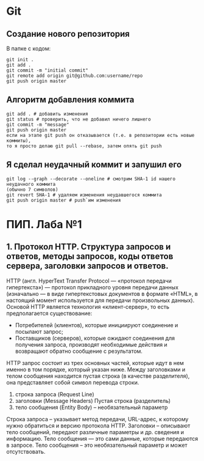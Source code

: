 # Git

## Создание нового репозитория

В папке с кодом:

```
git init .
git add .
git commit -m "initial commit"
git remote add origin git@github.com:username/repo
git push origin master
```

## Алгоритм добавления коммита

```
git add . # добавить изменения
git status # проверить, что не добавил ничего лишнего
git commit -m "message"
git push origin master
если на этапе git push он отказывается (т.е. в репозитории есть новые коммиты), 
то я просто делаю git pull --rebase, затем опять git push
```

## Я сделал неудачный коммит и запушил его

```
git log --graph --decorate --oneline # смотрим SHA-1 id нашего неудачного коммита
(обычно 7 символов)
git revert SHA-1 # удаляем изменения неудавшегося коммита
git push origin master # push`им изменения
```

# ПИП. Лаба №1

## 1. Протокол HTTP. Структура запросов и ответов, методы запросов, коды ответов сервера, заголовки запросов и ответов.
HTTP (англ. HyperText Transfer Protocol — «протокол передачи гипертекста») — протокол прикладного уровня передачи данных (изначально — в виде гипертекстовых документов в формате «HTML», в настоящий момент используется для передачи произвольных данных). Основой HTTP является технология «клиент-сервер», то есть предполагается существование:
  - Потребителей (клиентов), которые инициируют соединение и посылают запрос;
  - Поставщиков (серверов), которые ожидают соединения для получения запроса, производят необходимые действия и возвращают обратно сообщение с результатом.

HTTP запрос состоит из трех основных частей, которые идут в нем именно в том порядке, который указан ниже. Между заголовками и телом сообщения находится пустая строка (в качестве разделителя), она представляет собой символ перевода строки.
1. строка запроса (Request Line)
2. заголовки (Message Headers)
Пустая строка (разделитель)
3. тело сообщения (Entity Body) – необязательный параметр

Строка запроса – указывает метод передачи, URL-адрес, к которому нужно обратиться и версию протокола HTTP.
Заголовки – описывают тело сообщений, передают различные параметры и др. сведения и информацию.
Тело сообщения  — это сами данные, которые передаются в запросе.  Тело сообщения – это необязательный параметр и может отсутствовать.

